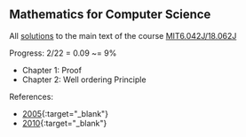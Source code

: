 ## Mathematics for Computer Science

All [solutions](https://github.com/SonTrungTo/MIT6.042J_18.062J/blob/master/src/solutions.pdf) to the main text of
the course [MIT6.042J/18.062J](https://ocw.mit.edu/courses/electrical-engineering-and-computer-science/6-042j-mathematics-for-computer-science-spring-2015/index.htm)

Progress: 2/22 = 0.09 ~= 9%

- Chapter 1: Proof
- Chapter 2: Well ordering Principle

References:
- [2005](https://ocw.mit.edu/courses/6-042j-mathematics-for-computer-science-fall-2005/pages/assignments/){:target="_blank"}
- [2010](https://ocw.mit.edu/courses/6-042j-mathematics-for-computer-science-fall-2010/pages/assignments/){:target="_blank"}
